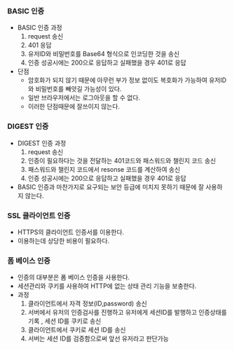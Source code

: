 ### BASIC 인증
- BASIC 인증 과정
    1. request 송신
    2. 401 응답
    3. 유저ID와 비밀번호를 Base64 형식으로 인코딩한 것을 송신
    4. 인증 성공시에는 200으로 응답하고 실패했을 경우 401로 응답
- 단점
    - 암호화가 되지 않기 때문에 아무런 부가 정보 없이도 복호화가 가능하여 유저ID와 비밀번호를 빼앗길 가능성이 있다.
    - 일반 브라우저에서는 로그아웃을 할 수 없다.
    - 이러한 단점때문에 잘쓰이지 않는다.

### DIGEST 인증
- DIGEST 인증 과정
    1. request 송신
    2. 인증이 필요하다는 것을 전달하는 401코드와 패스워드와 챌린지 코드 송신
    3. 패스워드와 챌린지 코드에서 resonse 코드를 계산하여 송신
    4. 인증 성공시에는 200으로 응답하고 실패했을 경우 401로 응답
- BASIC 인증과 마찬가지로 요구되는 보안 등급에 미치지 못하기 때문에 잘 사용하지 않는다.

### SSL 클라이언트 인증
- HTTPS의 클라이언트 인증서를 이용한다.
- 이용하는데 상당한 비용이 필요하다.

### 폼 베이스 인증
- 인증의 대부분은 폼 베이스 인증을 사용한다.
- 세션관리와 쿠키를 사용하여 HTTP에 없는 상태 관리 기능을 보충한다.
- 과정
    1. 클라이언트에서 자격 정보(ID,password) 송신
    2. 서버에서 유저의 인증검사를 진행하고 유저에게 세션ID를 발행하고 인증상태를 기록 , 세션 ID를 쿠키로 송신
    3. 클라이언트에서 쿠키로 세션 ID를 송신
    4. 서버는 세션 ID를 검증함으로써 앞선 유저라고 판단가능
